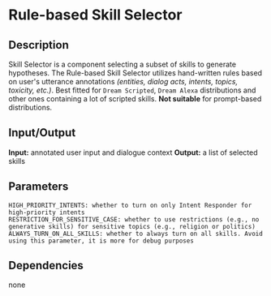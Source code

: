 # Rule-based Skill Selector

## Description

Skill Selector is a component selecting a subset of skills to generate hypotheses.
The Rule-based Skill Selector utilizes hand-written rules based on user's utterance annotations _(entities, dialog acts, intents, topics, toxicity, etc.)_.
Best fitted for `Dream Scripted`, `Dream Alexa` distributions and other ones containing a lot of scripted skills.
**Not suitable** for prompt-based distributions.

## Input/Output

**Input:** annotated user input and dialogue context
**Output:** a list of selected skills

## Parameters

```
HIGH_PRIORITY_INTENTS: whether to turn on only Intent Responder for high-priority intents
RESTRICTION_FOR_SENSITIVE_CASE: whether to use restrictions (e.g., no generative skills) for sensitive topics (e.g., religion or politics)
ALWAYS_TURN_ON_ALL_SKILLS: whether to always turn on all skills. Avoid using this parameter, it is more for debug purposes
```

## Dependencies
none
